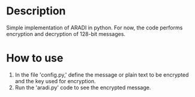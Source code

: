 # Description

Simple implementation of ARADI in python. For now, the code performs encryption and decryption of 128-bit messages.

# How to use

1. In the file 'config.py,' define the message or plain text to be encrypted and the key used for encryption.
2. Run the 'aradi.py' code to see the encrypted message.
